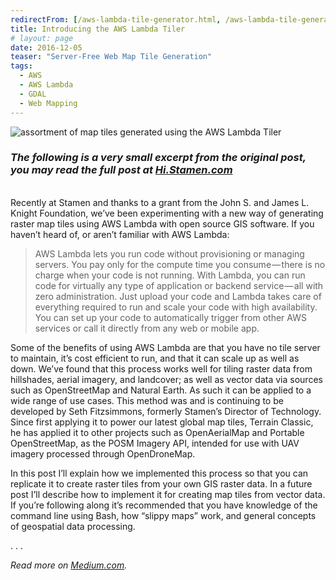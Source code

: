 ```yaml
---
redirectFrom: [/aws-lambda-tile-generator.html, /aws-lambda-tile-generator/]
title: Introducing the AWS Lambda Tiler
# layout: page
date: 2016-12-05
teaser: "Server-Free Web Map Tile Generation"
tags:
  - AWS
  - AWS Lambda
  - GDAL
  - Web Mapping
---
```


![assortment of map tiles generated using the AWS Lambda Tiler](/img/aws-lambda-tiler.png)

### _The following is a very small excerpt from the original post, you may read the full post at  [Hi.Stamen.com](https://hi.stamen.com/stamen-aws-lambda-tiler-blog-post-76fc1138a145)_

<br />
Recently at Stamen and thanks to a grant from the John S. and James L. Knight Foundation, we’ve been experimenting with a new way of generating raster map tiles using AWS Lambda with open source GIS software. If you haven’t heard of, or aren’t familiar with AWS Lambda:

> AWS Lambda lets you run code without provisioning or managing servers. You pay only for the compute time you consume — there is no charge when your code is not running. With Lambda, you can run code for virtually any type of application or backend service — all with zero administration. Just upload your code and Lambda takes care of everything required to run and scale your code with high availability. You can set up your code to automatically trigger from other AWS services or call it directly from any web or mobile app.

Some of the benefits of using AWS Lambda are that you have no tile server to maintain, it’s cost efficient to run, and that it can scale up as well as down. We’ve found that this process works well for tiling raster data from hillshades, aerial imagery, and landcover; as well as vector data via sources such as OpenStreetMap and Natural Earth. As such it can be applied to a wide range of use cases. This method was and is continuing to be developed by Seth Fitzsimmons, formerly Stamen’s Director of Technology. Since first applying it to power our latest global map tiles, Terrain Classic, he has applied it to other projects such as OpenAerialMap and Portable OpenStreetMap, as the POSM Imagery API, intended for use with UAV imagery processed through OpenDroneMap.

In this post I’ll explain how we implemented this process so that you can replicate it to create raster tiles from your own GIS raster data. In a future post I’ll describe how to implement it for creating map tiles from vector data. If you’re following along it’s recommended that you have knowledge of the command line using Bash, how “slippy maps” work, and general concepts of geospatial data processing.

. . .

_Read more on [Medium.com](https://hi.stamen.com/stamen-aws-lambda-tiler-blog-post-76fc1138a145)._
